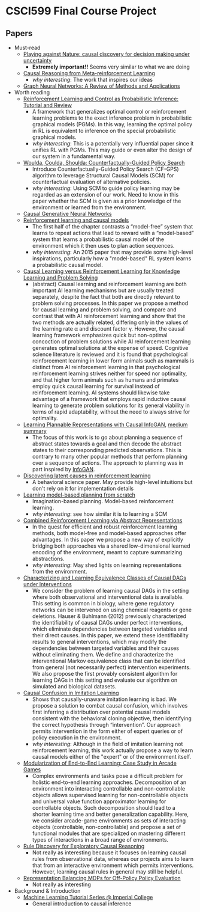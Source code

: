 # CSCI599 Final Course Project

## Papers

- Must-read
  * [Playing against Nature: causal discovery for decision making under uncertainty](https://arxiv.org/pdf/1807.01268.pdf)
    - **Extremely important!!** Seems very similar to what we are doing
  * [Causal Reasoning from Meta-reinforcement Learning](https://arxiv.org/pdf/1901.08162.pdf)
    - *why interesting*: The work that inspires our ideas
  * [Graph Neural Networks: A Review of Methods and Applications](https://arxiv.org/pdf/1812.08434.pdf)
- Worth reading
  * [Reinforcement Learning and Control as Probabilistic Inference: Tutorial and Review](https://arxiv.org/pdf/1805.00909.pdf)
    - A framework that generalizes optimal control or reinforcement learning problems to the exact inference problem in probabilistic graphical models (PGMs). In this way, learning the optimal policy in RL is equivalent to inference on the special probabilistic graphical models. 
    - *why interesting*: This is a potentially very influential paper since it unifies RL with PGMs. This may guide or even alter the design of our system in a fundamental way. 
  * [Woulda, Coulda, Shoulda: Counterfactually-Guided Policy Search](https://openreview.net/forum?id=BJG0voC9YQ)
    - Introduce Counterfactually-Guided Policy Search (CF-GPS) algorithm to leverage Structural Causal Models (SCM) for counterfactual evaluation of alternative policies.
    - *why interesting*: Using SCM to guide policy learning may be regarded as an extension of our work. Need to know in this paper whether the SCM is given as a prior knowledge of the environment or learned from the environment.
  * [Causal Generative Neural Networks](https://arxiv.org/pdf/1711.08936.pdf)
  * [Reinforcement learning and causal models](http://gershmanlab.webfactional.com/pubs/RL_causal.pdf)
    - The first half of the chapter contrasts a “model-free” system that learns to repeat actions that lead to reward with a “model-based” system that learns a probabilistic causal model of the environment which it then uses to plan action sequences.
    - *why interesting*: An 2015 paper that may provide some high-level inspirations, particularly how a "model-based" RL system learns a probabilistic causal model.
  * [Causal Learning versus Reinforcement Learning for Knowledge Learning and Problem Solving](https://aaai.org/ocs/index.php/WS/AAAIW17/paper/view/15182/14741)
    - (abstract) Causal learning and reinforcement learning are both important AI learning mechanisms but are usually treated separately, despite the fact that both are directly relevant to problem solving processes. In this paper we propose a method for causal learning and problem solving, and compare and contrast that with AI reinforcement learning and show that the two methods are actually related, differing only in the values of the learning rate α and discount factor γ. However, the causal learning framework emphasizes quick but non-optimal concoction of problem solutions while AI reinforcement learning generates optimal solutions at the expense of speed. Cognitive science literature is reviewed and it is found that psychological reinforcement learning in lower form animals such as mammals is distinct from AI reinforcement learning in that psychological reinforcement learning strives neither for speed nor optimality, and that higher form animals such as humans and primates employ quick causal learning for survival instead of reinforcement learning. AI systems should likewise take advantage of a framework that employs rapid inductive causal learning to generate problem solutions for its general viability in terms of rapid adaptability, without the need to always strive for optimality.
  * [Learning Plannable Representations with Causal InfoGAN](https://arxiv.org/pdf/1807.09341.pdf), [medium summary](https://medium.com/arxiv-bytes/summary-learning-plannable-representations-with-causal-infogan-c357433b19be)
    - The focus of this work is to go about planning a sequence of abstract states towards a goal and then decode the abstract states to their corresponding predicted observations. This is contrary to many other popular methods that perform planning over a sequence of actions. The approach to planning was in part inspired by [InfoGAN](https://arxiv.org/pdf/1606.03657.pdf).
  * [Discovering latent causes in reinforcement learning](https://www.princeton.edu/~nivlab/papers/GershmanNormanNiv2015.pdf)
    - A behavioral science paper. May provide high-level intuitions but don't rely on it for implementation details
  * [Learning model-based planning from scratch](https://arxiv.org/pdf/1707.06170.pdf)
    - Imagination-based planning. Model-based reinforcement learning.
    - *why interesting*: see how similar it is to learning a SCM
  * [Combined Reinforcement Learning via Abstract Representations](https://arxiv.org/pdf/1809.04506.pdf)
    - In the quest for efficient and robust reinforcement learning methods, both model-free and model-based approaches offer advantages. In this paper we propose a new way of explicitly bridging both approaches via a shared low-dimensional learned encoding of the environment, meant to capture summarizing abstractions.
    - *why interesting*: May shed lights on learning representations from the environment.
  * [Characterizing and Learning Equivalence Classes of Causal DAGs under Interventions](https://docs.google.com/viewer?a=v&pid=sites&srcid=ZGVmYXVsdGRvbWFpbnxmYWltMTh3c2NhdXNhbG1sfGd4OjIwODIyNWVmMTc4NjQxNjM)
    - We consider the problem of learning causal DAGs in the setting where both observational and interventional data is available. This setting is common in biology, where gene regulatory networks can be intervened on using chemical reagents or gene deletions. Hauser & Buhlmann (2012) previously characterized the identifiability of causal DAGs under perfect interventions, which eliminate dependencies between targeted variables and their direct causes. In this paper, we extend these identifiability results to general interventions, which may modify the dependencies between targeted variables and their causes without eliminating them. We define and characterize the interventional Markov equivalence class that can be identified from general (not necessarily perfect) intervention experiments. We also propose the first provably consistent algorithm for learning DAGs in this setting and evaluate our algorithm on simulated and biological datasets.
  * [Causal Confusion in Imitation Learning](https://people.eecs.berkeley.edu/~dineshjayaraman/projects/causal_confusion_nips18.pdf)
    - Shows that causally-unaware imitation learning is bad. We propose a solution to combat causal confusion, which involves first inferring a distribution over potential causal models consistent with the behavioral cloning objective, then identifying the correct hypothesis through “intervention”. Our approach permits intervention in the form either of expert queries or of policy execution in the environment.
    - *why interesting*: Although in the field of imitation learning not reinforcement learning, this work actually propose a way to learn causal models either of the "expert" or of the environment itself.
  * [Modularization of End-to-End Learning: Case Study in Arcade Games](https://arxiv.org/pdf/1901.09895.pdf)
    - Complex environments and tasks pose a difficult problem for holistic end-to-end learning approaches. Decomposition of an environment into interacting controllable and non-controllable objects allows supervised learning for non-controllable objects and universal value function approximator learning for controllable objects. Such decomposition should lead to a shorter learning time and better generalization capability. Here, we consider arcade-game environments as sets of interacting objects (controllable, non-controllable) and propose a set of functional modules that are specialized on mastering different types of interactions in a broad range of environments.
  * [Rule Discovery for Exploratory Causal Reasoning](http://eda.mmci.uni-saarland.de/pubs/2018/dice-budhathoki,boley.vreeken-nipscl.pdf)
    - Not really as interesting because it focuses on learning causal rules from observational data, whereas our projects aims to learn that from an interactive environment which permits interventions. However, learning causal rules in general may still be helpful.
  * [Representation Balancing MDPs for Off-Policy Policy Evaluation](https://arxiv.org/pdf/1805.09044.pdf)
    - Not really as interesting
- Background & Introduction
  * [Machine Learning Tutorial Series @ Imperial College](http://www.homepages.ucl.ac.uk/~ucgtrbd/talks/imperial_causality.pdf)
    - General introduction to causal inference
